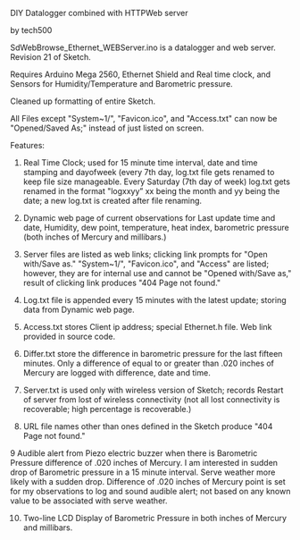 DIY Datalogger combined with HTTPWeb server

by tech500 

SdWebBrowse_Ethernet_WEBServer.ino is a datalogger and web server. Revision 21 of Sketch.

Requires Arduino Mega 2560, Ethernet Shield and Real time clock, and Sensors for Humidity/Temperature and Barometric pressure.

Cleaned up formatting of entire Sketch.

All Files except "System~1/", "Favicon.ico", and "Access.txt" can now be "Opened/Saved As;" instead of just listed on screen.


Features:

1. Real Time Clock; used for 15 minute time interval, date and time stamping and dayofweek (every 7th day, log.txt file gets renamed to keep file size manageable. Every Saturday (7th day of week) log.txt gets renamed in the format "logxxyy” xx being the month and yy being the date; a new log.txt is created after file renaming.

2. Dynamic web page of current observations for Last update time and date, Humidity, dew point, temperature, heat index, barometric pressure (both inches of Mercury and millibars.)

3. Server files are listed as web links; clicking link prompts for "Open with/Save as." "System~1/", "Favicon.ico", and "Access" are listed; however, they are for internal use and cannot be "Opened with/Save as," result of clicking link produces "404 Page not found."

4. Log.txt file is appended every 15 minutes with the latest update; storing data from Dynamic web page.

5. Access.txt stores Client ip address; special Ethernet.h file. Web link provided in source code.

6. Differ.txt store the difference in barometric pressure for the last fifteen minutes. Only a difference of equal to or greater than .020 inches of Mercury are logged with difference, date and time.

7. Server.txt is used only with wireless version of Sketch; records Restart of server from lost of wireless connectivity (not all lost connectivity is recoverable; high percentage is recoverable.)

8. URL file names other than ones defined in the Sketch produce "404 Page not found."

9 Audible alert from Piezo electric buzzer when there is Barometric Pressure difference of .020 inches of Mercury.  I am interested in sudden drop of Barometric pressure in a 15 minute interval. Serve weather more likely with a sudden drop.  Difference of .020 inches of Mercury point is set for my observations to log and sound audible alert; not based on any known value to be associated with serve weather.

10. Two-line LCD Display of Barometric Pressure in both inches of Mercury and millibars.
